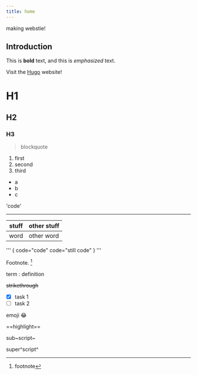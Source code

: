 ```yaml
---
title: home
---
```

making webstie!

## Introduction

This is **bold** text, and this is *emphasized* text.

Visit the [Hugo](https://gohugo.io) website!

# H1

## H2

### H3

> blockquote

1. first
2. second
3. third

- a
- b
- c

'code'

---

| stuff | other stuff |
| ----- | ----- |
| word | other word |


'''
{
    code="code"
    code="still code"
}
'''

Footnote. [^1]

[^1]:footnote

term
: definition

~~strikethrough~~

- [x] task 1
- [ ] task 2

emoji :joy:

==highlight==

sub~script~

super^script^